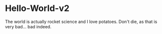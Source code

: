 # Hello-World-v2

The world is actually rocket science and I love potatoes. Don't die, as that is very bad... bad indeed.
